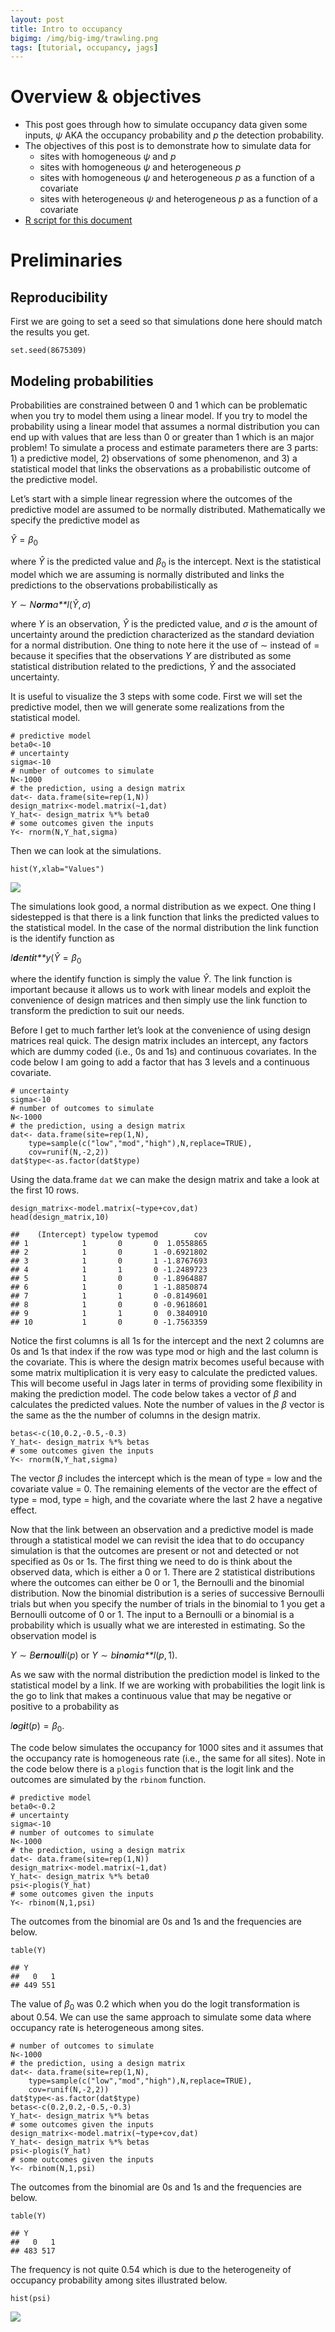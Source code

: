 ```yaml
---
layout: post
title: Intro to occupancy 
bigimg: /img/big-img/trawling.png
tags: [tutorial, occupancy, jags]
---
```


Overview & objectives
=====================

-   This post goes through how to simulate occupancy data given some
    inputs, *ψ* AKA the occupancy probability and *p* the detection
    probability.
-   The objectives of this post is to demonstrate how to simulate data
    for
    -   sites with homogeneous *ψ* and *p*
    -   sites with homogeneous *ψ* and heterogeneous *p*
    -   sites with homogeneous *ψ* and heterogeneous *p* as a function
        of a covariate
    -   sites with heterogeneous *ψ* and heterogeneous *p* as a function
        of a covariate
-   [R script for this
    document](/img/2020-05-23-occupancy-1_files/2020-05-23-occupancy-1.R)

Preliminaries
=============

Reproducibility
---------------

First we are going to set a seed so that simulations done here should
match the results you get.

    set.seed(8675309)

Modeling probabilities
----------------------

Probabilities are constrained between 0 and 1 which can be problematic
when you try to model them using a linear model. If you try to model the
probability using a linear model that assumes a normal distribution you
can end up with values that are less than 0 or greater than 1 which is
an major problem! To simulate a process and estimate parameters there
are 3 parts: 1) a predictive model, 2) observations of some phenomenon,
and 3) a statistical model that links the observations as a
probabilistic outcome of the predictive model.

Let’s start with a simple linear regression where the outcomes of the
predictive model are assumed to be normally distributed. Mathematically
we specify the predictive model as

*Ŷ* = *β*<sub>0</sub>

where *Ŷ* is the predicted value and *β*<sub>0</sub> is the intercept.
Next is the statistical model which we are assuming is normally
distributed and links the predictions to the observations
probabilistically as

*Y* ∼ *N**o**r**m**a**l*(*Ŷ*, *σ*)

where *Y* is an observation, *Ŷ* is the predicted value, and *σ* is the
amount of uncertainty around the prediction characterized as the
standard deviation for a normal distribution. One thing to note here it
the use of ∼ instead of = because it specifies that the observations *Y*
are distributed as some statistical distribution related to the
predictions, *Ŷ* and the associated uncertainty.

It is useful to visualize the 3 steps with some code. First we will set
the predictive model, then we will generate some realizations from the
statistical model.

    # predictive model
    beta0<-10
    # uncertainty
    sigma<-10
    # number of outcomes to simulate
    N<-1000
    # the prediction, using a design matrix
    dat<- data.frame(site=rep(1,N))
    design_matrix<-model.matrix(~1,dat)
    Y_hat<- design_matrix %*% beta0
    # some outcomes given the inputs
    Y<- rnorm(N,Y_hat,sigma)

Then we can look at the simulations.

    hist(Y,xlab="Values")

![](/img/2020-05-23-occupancy-1_files/unnamed-chunk-4-1.png)

The simulations look good, a normal distribution as we expect. One thing
I sidestepped is that there is a link function that links the predicted
values to the statistical model. In the case of the normal distribution
the link function is the identify function as

*I**d**e**n**t**i**t**y*(*Ŷ* = *β*<sub>0</sub>

where the identify function is simply the value *Ŷ*. The link function
is important because it allows us to work with linear models and exploit
the convenience of design matrices and then simply use the link function
to transform the prediction to suit our needs.

Before I get to much farther let’s look at the convenience of using
design matrices real quick. The design matrix includes an intercept, any
factors which are dummy coded (i.e., 0s and 1s) and continuous
covariates. In the code below I am going to add a factor that has 3
levels and a continuous covariate.

    # uncertainty
    sigma<-10
    # number of outcomes to simulate
    N<-1000
    # the prediction, using a design matrix
    dat<- data.frame(site=rep(1,N),
        type=sample(c("low","mod","high"),N,replace=TRUE),
        cov=runif(N,-2,2))
    dat$type<-as.factor(dat$type)

Using the data.frame `dat` we can make the design matrix and take a look
at the first 10 rows.

    design_matrix<-model.matrix(~type+cov,dat)
    head(design_matrix,10)

    ##    (Intercept) typelow typemod        cov
    ## 1            1       0       0  1.0558865
    ## 2            1       0       1 -0.6921802
    ## 3            1       0       1 -1.8767693
    ## 4            1       1       0 -1.2489723
    ## 5            1       0       0 -1.8964887
    ## 6            1       0       1 -1.8850874
    ## 7            1       1       0 -0.8149601
    ## 8            1       0       0 -0.9618601
    ## 9            1       1       0  0.3840910
    ## 10           1       0       0 -1.7563359

Notice the first columns is all 1s for the intercept and the next 2
columns are 0s and 1s that index if the row was type mod or high and the
last column is the covariate. This is where the design matrix becomes
useful because with some matrix multiplication it is very easy to
calculate the predicted values. This will become useful in Jags later in
terms of providing some flexibility in making the prediction model. The
code below takes a vector of *β* and calculates the predicted values.
Note the number of values in the *β* vector is the same as the the
number of columns in the design matrix.

    betas<-c(10,0.2,-0.5,-0.3)
    Y_hat<- design_matrix %*% betas
    # some outcomes given the inputs
    Y<- rnorm(N,Y_hat,sigma)

The vector *β* includes the intercept which is the mean of type = low
and the covariate value = 0. The remaining elements of the vector are
the effect of type = mod, type = high, and the covariate where the last
2 have a negative effect.

Now that the link between an observation and a predictive model is made
through a statistical model we can revisit the idea that to do occupancy
simulation is that the outcomes are present or not and detected or not
specified as 0s or 1s. The first thing we need to do is think about the
observed data, which is either a 0 or 1. There are 2 statistical
distributions where the outcomes can either be 0 or 1, the Bernoulli and
the binomial distribution. Now the binomial distribution is a series of
successive Bernoulli trials but when you specify the number of trials in
the binomial to 1 you get a Bernoulli outcome of 0 or 1. The input to a
Bernoulli or a binomial is a probability which is usually what we are
interested in estimating. So the observation model is

*Y* ∼ *B**e**r**n**o**u**l**l**i*(*p*) or
*Y* ∼ *b**i**n**o**m**i**a**l*(*p*, 1).

As we saw with the normal distribution the prediction model is linked to
the statistical model by a link. If we are working with probabilities
the logit link is the go to link that makes a continuous value that may
be negative or positive to a probability as

*l**o**g**i**t*(*p*) = *β*<sub>0</sub>.

The code below simulates the occupancy for 1000 sites and it assumes
that the occupancy rate is homogeneous rate (i.e., the same for all
sites). Note in the code below there is a `plogis` function that is the
logit link and the outcomes are simulated by the `rbinom` function.

    # predictive model
    beta0<-0.2
    # uncertainty
    sigma<-10
    # number of outcomes to simulate
    N<-1000
    # the prediction, using a design matrix
    dat<- data.frame(site=rep(1,N))
    design_matrix<-model.matrix(~1,dat)
    Y_hat<- design_matrix %*% beta0
    psi<-plogis(Y_hat)
    # some outcomes given the inputs
    Y<- rbinom(N,1,psi)

The outcomes from the binomial are 0s and 1s and the frequencies are
below.

    table(Y)

    ## Y
    ##   0   1 
    ## 449 551

The value of *β*<sub>0</sub> was 0.2 which when you do the logit
transformation is about 0.54. We can use the same approach to simulate
some data where occupancy rate is heterogeneous among sites.

    # number of outcomes to simulate
    N<-1000
    # the prediction, using a design matrix
    dat<- data.frame(site=rep(1,N),
        type=sample(c("low","mod","high"),N,replace=TRUE),
        cov=runif(N,-2,2))
    dat$type<-as.factor(dat$type)
    betas<-c(0.2,0.2,-0.5,-0.3)
    Y_hat<- design_matrix %*% betas
    # some outcomes given the inputs
    design_matrix<-model.matrix(~type+cov,dat)
    Y_hat<- design_matrix %*% betas
    psi<-plogis(Y_hat)
    # some outcomes given the inputs
    Y<- rbinom(N,1,psi)

The outcomes from the binomial are 0s and 1s and the frequencies are
below.

    table(Y)

    ## Y
    ##   0   1 
    ## 483 517

The frequency is not quite 0.54 which is due to the heterogeneity of
occupancy probability among sites illustrated below.

    hist(psi)

![](/img/2020-05-23-occupancy-1_files/unnamed-chunk-12-1.png)

<!--



#This type of linear model
#with an intercept as the only parameter will be important moving forward as it is the base 
#model for homogenous $\psi$ and $p$. 
#
#The way we deal with
#
## Generating some occupancy data
#
#
#```{r}
#nsites<- 450
#```
#
#```{r}
#nreps<-3## number of samples done in a site
#```
#
#
#```{r}
#b0<- 1.75
#b1<- -0.02
#```
#
#```{r}
#occ_covs<- data.frame(site=c(1:nsites),
#    ele=rnorm(nsites, 0,1),
#    X1=rnorm(nsites,0,1),
#    X2=rnorm(nsites,0,1))
#y<- model.matrix(~ele,occ_covs) %*% c(b0,b1)
#psi<- plogis(y)
#```
#
#
#
#```{r}
## detection
#c0<- 0.4  ## intercept seine
#c1=-1.5 ## effect of trawl
#c2= 1.5 ## effect of covariate y3
## DATA.FRAME OF DETECTION COVARITES SORTED BY SITE AND OCCASION WITHIN SITE
#det_covs<-expand.grid(
#    site=c(1:nsites), 
#    rep=c(1:3))
#det_covs<- det_covs[order(det_covs$site,
#    det_covs$rep),] ## sort by site and rep within site that is how unmarked likes the data
### GEAR  
#det_covs$gear<- sample(c("seine","trawl"),
#    nsites*nreps,replace=TRUE)
#det_covs$gear<-factor(det_covs$gear)
### add 2 sham variables to as detection covariates (global model = dcv+Y1+Y2)
#det_covs$Y1<- rnorm(nrow(det_covs),0,1) ## SCALED TO MEAN 0 AND SD = 1
#det_covs$Y2<- rnorm(nrow(det_covs),0,1) 
#det_covs$Y3<- rnorm(nrow(det_covs),0,1)
#yy<- model.matrix(~gear+Y3,det_covs)%*% c(c0,c1,c2)
#
#p<-matrix(0,nrow=nsites,ncol=nreps)
### MAKE P INTO A MATRIX
#for(i in 1:nsites)
#    {
#    for(k in 1:nreps)
#        {## TRASNFORM TO PROBABILITY
#        p[i,k]<-plogis(yy[which(det_covs$site==i&det_covs$rep==k)])
#        }
#     }
#    
#
### simulate detections for 3 replicates in each site
#Z<- rbinom(nsites,1,psi) ## SITE OCCUPIED OR NOT
## detection matrix each row is a site
#y<-matrix(0,nrow=nsites,ncol=nreps)## MATRIX OF DETECTION HISTORIES
#for(k in 1:nreps)
#    {
#    y[,k]<-rbinom(nsites,1,p[,k]*Z)
#    }
#
#
#```
#
#
### DONE GENERATING DATA TO FIT MODEL TO    
# 
## MODEL SELECTION USING ALL POSSIBLE COMBINATIONS 
#
#```{r}
#occ_model_covs<-c("ele","X1","X2")
#det_model_covs<- c("gear","Y1","Y2","Y3")
#```
#
#
#```{r}
### MAKE ALL POSSIBLE COMBINATIONS OF OCCUPANCY COVARIATES
#occ_models<- c()
#for(i in 1:length(occ_model_covs))
#    {
#    occ_models<- c(occ_models,
#        unlist(apply(combn(occ_model_covs,i),2,paste,collapse="+")))
#    }
#```
#
#
#```{r}
### MAKE ALL POSSIBLE COMBINATIONS OF DETECTION COVARIATES
#det_models<- c()
#for(i in 1:length(det_model_covs))
#    {
#    det_models<- c(det_models,unlist(apply(combn(det_model_covs,i),2,paste,collapse="+")))
#    }   
### ALL COMBOS OF OCCUPANCY AND DETECTION 
#### DETCTION MODLE GOES FIRST IN OCCU
#models<- expand.grid(det=det_models, occ=occ_models,stringsAsFactors = FALSE) 
#models<- apply(models,1,paste,collapse="~") 
#models<-paste("~",models,sep="") ## add front tilda for unmarked  
#library(unmarked)
#library( AICcmodavg)
### GET DATA FORMATED FOR UNMARKED
#um_dat<- unmarkedFrameOccu(y, 
#    siteCovs=occ_covs, 
#    obsCovs=det_covs)
#
### FIT THE TRUE MODEL
#fit<- occu(~gear+Y3~ele,um_dat)
#cbind(coef(fit),c(b0,b1,c0,c1,c2))## does ok for detection covs, occupancy not so much
### SO OF THE 2 ANALYSIS IS MOST ROBUST TO ESTIMATE DETECTION PROBABLITIES
#
### FIT ALL THE MODELS AND EXTRACT AIC
#output<-data.frame()
#for(m in 1:length(models))
#    {
#    fit<- occu(as.formula(models[m]),um_dat)
#    output<-rbind(output,data.frame(model=models[m],
#        nll=fit@negLogLike,
#        covergence=fit@opt$convergence,
#        covergence_message=ifelse(is.null(fit@opt$message),"None",fit@opt$message),
#        AIC=fit@AIC))
#    }
#
### MODEL SELECTION
#output<-output[order(output$AIC),]
#output$daic<- output$AIC-min(output$AIC)
#output$model_lik<- exp(-0.5*output$daic)
#output$model_weight<- output$model_lik/sum(output$model_lik)
#
#
#
#```
#
-->
